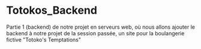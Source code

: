 # Totokos_Backend
Partie 1 (backend) de notre projet en serveurs web, où nous allons ajouter le backend à notre projet de la session passée, un site pour la boulangerie fictive "Totoko's Temptations"

